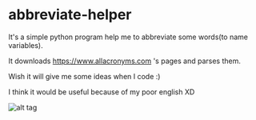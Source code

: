 # abbreviate-helper
It's a simple python program help me to abbreviate some words(to name variables).

It downloads https://www.allacronyms.com 's pages and parses them.

Wish it will give me some ideas when I code :)

I think it would be useful because of my poor english XD

![alt tag](https://github.com/nobodyzxc/abbreviate-helper/blob/master/000.png)
